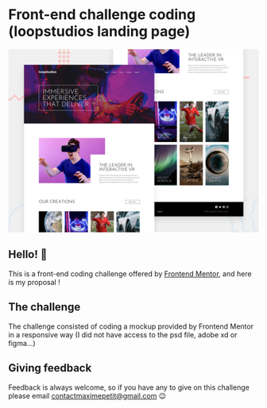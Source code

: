 # Front-end challenge coding (loopstudios landing page)

![Design preview for the Loopstudios landing page coding challenge](assets/design/desktop-preview.jpg)

## Hello! 👋

This is a front-end coding challenge offered by [Frontend Mentor](https://www.frontendmentor.io), and here is my proposal !


## The challenge

The challenge consisted of coding a mockup provided by Frontend Mentor in a responsive way (I did not have access to the psd file, adobe xd or figma...)


## Giving feedback

Feedback is always welcome, so if you have any to give on this challenge please email contactmaximepetit@gmail.com 😉



